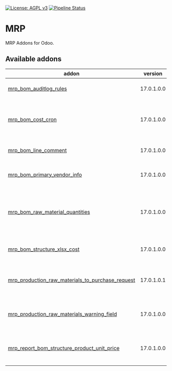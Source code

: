 [![License: AGPL v3](https://img.shields.io/badge/License-AGPL%20v3-blue.svg)](https://www.gnu.org/licenses/agpl-3.0)
[![Pipeline Status](https://gitlab.com/tawasta/odoo/mrp/badges/17.0-dev/pipeline.svg)](https://gitlab.com/tawasta/odoo/mrp/-/pipelines/)

MRP
====
MRP Addons for Odoo.

[//]: # (addons)

Available addons
----------------
addon | version | maintainers | summary
--- | --- | --- | ---
[mrp_bom_auditlog_rules](mrp_bom_auditlog_rules/) | 17.0.1.0.0 |  | Adds audit log rules for mrp.bom
[mrp_bom_cost_cron](mrp_bom_cost_cron/) | 17.0.1.0.0 |  | Scheduled action to calculate product's cost price from BoM
[mrp_bom_line_comment](mrp_bom_line_comment/) | 17.0.1.0.0 |  | Allow adding a comment for BoM line
[mrp_bom_primary_vendor_info](mrp_bom_primary_vendor_info/) | 17.0.1.0.0 |  | Helper fields for showing primary vendor's info
[mrp_bom_raw_material_quantities](mrp_bom_raw_material_quantities/) | 17.0.1.0.0 |  | Helper module for calculating total raw material requirements of a BOM
[mrp_bom_structure_xlsx_cost](mrp_bom_structure_xlsx_cost/) | 17.0.1.0.0 |  | Add cost to MRP BOM Structure XLSX
[mrp_production_raw_materials_to_purchase_request](mrp_production_raw_materials_to_purchase_request/) | 17.0.1.0.1 |  | Purchase request creation from manufacturing order
[mrp_production_raw_materials_warning_field](mrp_production_raw_materials_warning_field/) | 17.0.1.0.0 |  | Helper field indicating if materials are available and assigned
[mrp_report_bom_structure_product_unit_price](mrp_report_bom_structure_product_unit_price/) | 17.0.1.0.0 |  | Use product Unit price instead of its multiple on report

[//]: # (end addons)
